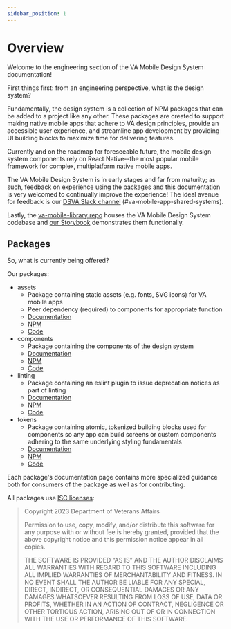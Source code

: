 ```yaml
---
sidebar_position: 1
---
```


# Overview

Welcome to the engineering section of the VA Mobile Design System documentation!

First things first: from an engineering perspective, what is the design system?

Fundamentally, the design system is a collection of NPM packages that can be added to a project like any other. These packages are created to support making native mobile apps that adhere to VA design principles, provide an accessible user experience, and streamline app development by providing UI building blocks to maximize time for delivering features. 

Currently and on the roadmap for foreseeable future, the mobile design system components rely on React Native--the most popular mobile framework for complex, multiplatform native mobile apps.

The VA Mobile Design System is in early stages and far from maturity; as such, feedback on experience using the packages and this documentation is very welcomed to continually improve the experience! The ideal avenue for feedback is our [DSVA Slack channel](https://dsva.slack.com/archives/C05HF9ULKJ4) (#va-mobile-app-shared-systems).

Lastly, the [va-mobile-library repo](https://github.com/department-of-veterans-affairs/va-mobile-library) houses the VA Mobile Design System codebase and [our Storybook](https://department-of-veterans-affairs.github.io/va-mobile-library/) demonstrates them functionally.

## Packages

So, what is currently being offered? 

Our packages:
- assets
  - Package containing static assets (e.g. fonts, SVG icons) for VA mobile apps
  - Peer dependency (required) to components for appropriate function
  - [Documentation](https://department-of-veterans-affairs.github.io/va-mobile-app/design/About/For%20engineers/assets)
  - [NPM](https://www.npmjs.com/package/@department-of-veterans-affairs/mobile-assets)
  - [Code](https://github.com/department-of-veterans-affairs/va-mobile-library/tree/main/packages/assets)
- components
  - Package containing the components of the design system
  - [Documentation](https://department-of-veterans-affairs.github.io/va-mobile-app/design/About/For%20engineers/components)
  - [NPM](https://www.npmjs.com/package/@department-of-veterans-affairs/mobile-component-library)
  - [Code](https://github.com/department-of-veterans-affairs/va-mobile-library/tree/main/packages/components)
- linting
  - Package containing an eslint plugin to issue deprecation notices as part of linting
  - [Documentation](https://department-of-veterans-affairs.github.io/va-mobile-app/design/About/For%20engineers/linting)
  - [NPM](https://www.npmjs.com/package/@department-of-veterans-affairs/eslint-config-mobile)
  - [Code](https://github.com/department-of-veterans-affairs/va-mobile-library/tree/main/packages/linting)
- tokens
  - Package containing atomic, tokenized building blocks used for components so any app can build screens or custom components adhering to the same underlying styling fundamentals
  - [Documentation](https://department-of-veterans-affairs.github.io/va-mobile-app/design/About/For%20engineers/tokens)
  - [NPM](https://www.npmjs.com/package/@department-of-veterans-affairs/mobile-tokens)
  - [Code](https://github.com/department-of-veterans-affairs/va-mobile-library/tree/main/packages/tokens)

Each package's documentation page contains more specialized guidance both for consumers of the package as well as for contributing.

All packages use [ISC licenses](https://en.wikipedia.org/wiki/ISC_license):
> Copyright 2023 Department of Veterans Affairs
> 
> Permission to use, copy, modify, and/or distribute this software for any purpose with or without fee is hereby granted, provided that the above copyright notice and this permission notice appear in all copies.
> 
> THE SOFTWARE IS PROVIDED “AS IS” AND THE AUTHOR DISCLAIMS ALL WARRANTIES WITH REGARD TO THIS SOFTWARE INCLUDING ALL IMPLIED WARRANTIES OF MERCHANTABILITY AND FITNESS. IN NO EVENT SHALL THE AUTHOR BE LIABLE FOR ANY SPECIAL, DIRECT, INDIRECT, OR CONSEQUENTIAL DAMAGES OR ANY DAMAGES WHATSOEVER RESULTING FROM LOSS OF USE, DATA OR PROFITS, WHETHER IN AN ACTION OF CONTRACT, NEGLIGENCE OR OTHER TORTIOUS ACTION, ARISING OUT OF OR IN CONNECTION WITH THE USE OR PERFORMANCE OF THIS SOFTWARE.
